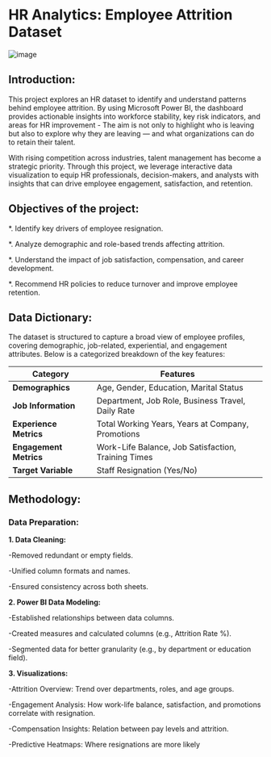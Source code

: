 # HR Analytics: Employee Attrition Dataset

![image](https://github.com/user-attachments/assets/47cc5599-6649-4f20-8ff8-978dfbfab37f)

## **Introduction:**

This project explores an HR dataset to identify and understand patterns behind employee attrition. By using Microsoft Power BI, the dashboard provides actionable insights into workforce stability, key risk indicators, and areas for HR improvement - The aim is not only to highlight who is leaving but also to explore why they are leaving — and what organizations can do to retain their talent.

With rising competition across industries, talent management has become a strategic priority. Through this project, we leverage interactive data visualization to equip HR professionals, decision-makers, and analysts with insights that can drive employee engagement, satisfaction, and retention.

## **Objectives of the project:**

*. Identify key drivers of employee resignation.

*. Analyze demographic and role-based trends affecting attrition.

*. Understand the impact of job satisfaction, compensation, and career development.

*. Recommend HR policies to reduce turnover and improve employee retention.

## Data Dictionary:

The dataset is structured to capture a broad view of employee profiles, covering demographic, job-related, experiential, and engagement attributes. Below is a categorized breakdown of the key features:

| Category              | Features                                                                 |
|-----------------------|--------------------------------------------------------------------------|
| **Demographics**      | Age, Gender, Education, Marital Status                                   |
| **Job Information**   | Department, Job Role, Business Travel, Daily Rate                        |
| **Experience Metrics**| Total Working Years, Years at Company, Promotions                        |
| **Engagement Metrics**| Work-Life Balance, Job Satisfaction, Training Times                      |
| **Target Variable**   | Staff Resignation (Yes/No)

## Methodology:

### Data Preparation:

**1. Data Cleaning:**

-Removed redundant or empty fields.

-Unified column formats and names.

-Ensured consistency across both sheets.

 **2. Power BI Data Modeling:**

-Established relationships between data columns.

-Created measures and calculated columns (e.g., Attrition Rate %).

-Segmented data for better granularity (e.g., by department or education field).

**3. Visualizations:**

-Attrition Overview: Trend over departments, roles, and age groups.

-Engagement Analysis: How work-life balance, satisfaction, and promotions correlate with resignation.

-Compensation Insights: Relation between pay levels and attrition.

-Predictive Heatmaps: Where resignations are more likely











































































